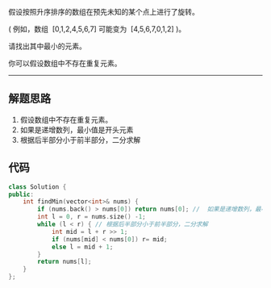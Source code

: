 假设按照升序排序的数组在预先未知的某个点上进行了旋转。

( 例如，数组  [0,1,2,4,5,6,7] 可能变为  [4,5,6,7,0,1,2] )。

请找出其中最小的元素。

你可以假设数组中不存在重复元素。

---

## 解题思路

1. 假设数组中不存在重复元素。
2. 如果是递增数列，最小值是开头元素
3. 根据后半部分小于前半部分，二分求解

## 代码

```cpp
class Solution {
public:
    int findMin(vector<int>& nums) {
        if (nums.back() > nums[0]) return nums[0]; //  如果是递增数列，最小值是开头元素
        int l = 0, r = nums.size() -1;
        while (l < r) { // 根据后半部分小于前半部分，二分求解
            int mid = l + r >> 1;
            if (nums[mid] < nums[0]) r= mid;
            else l = mid + 1;
        }
        return nums[l];
    }
};
```
